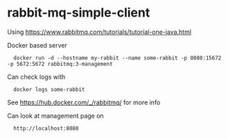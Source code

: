 # rabbit-mq-simple-client

Using https://www.rabbitmq.com/tutorials/tutorial-one-java.html

Docker based server

      docker run -d --hostname my-rabbit --name some-rabbit -p 8080:15672 -p 5672:5672 rabbitmq:3-management

Can check logs with

      docker logs some-rabbit

See https://hub.docker.com/_/rabbitmq/ for more info

Can look at management page on

      http://localhost:8080
